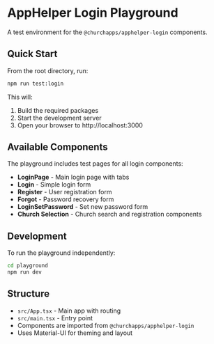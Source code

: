 # AppHelper Login Playground

A test environment for the `@churchapps/apphelper-login` components.

## Quick Start

From the root directory, run:

```bash
npm run test:login
```

This will:
1. Build the required packages
2. Start the development server
3. Open your browser to http://localhost:3000

## Available Components

The playground includes test pages for all login components:

- **LoginPage** - Main login page with tabs
- **Login** - Simple login form
- **Register** - User registration form  
- **Forgot** - Password recovery form
- **LoginSetPassword** - Set new password form
- **Church Selection** - Church search and registration components

## Development

To run the playground independently:

```bash
cd playground
npm run dev
```

## Structure

- `src/App.tsx` - Main app with routing
- `src/main.tsx` - Entry point
- Components are imported from `@churchapps/apphelper-login`
- Uses Material-UI for theming and layout